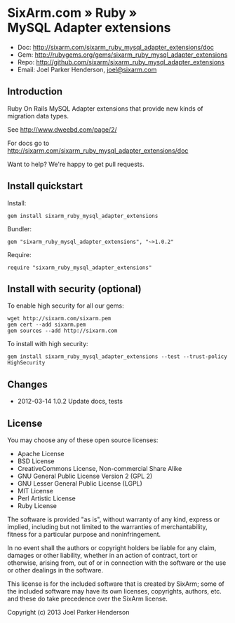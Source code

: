 # SixArm.com » Ruby » <br> MySQL Adapter extensions

* Doc: <http://sixarm.com/sixarm_ruby_mysql_adapter_extensions/doc>
* Gem: <http://rubygems.org/gems/sixarm_ruby_mysql_adapter_extensions>
* Repo: <http://github.com/sixarm/sixarm_ruby_mysql_adapter_extensions>
* Email: Joel Parker Henderson, <joel@sixarm.com>


## Introduction

Ruby On Rails MySQL Adapter extensions that provide new kinds of migration data types.

See http://www.dweebd.com/page/2/

For docs go to <http://sixarm.com/sixarm_ruby_mysql_adapter_extensions/doc>

Want to help? We're happy to get pull requests.


## Install quickstart

Install:

    gem install sixarm_ruby_mysql_adapter_extensions

Bundler:

    gem "sixarm_ruby_mysql_adapter_extensions", "~>1.0.2"

Require:

    require "sixarm_ruby_mysql_adapter_extensions"


## Install with security (optional)

To enable high security for all our gems:

    wget http://sixarm.com/sixarm.pem
    gem cert --add sixarm.pem
    gem sources --add http://sixarm.com

To install with high security:

    gem install sixarm_ruby_mysql_adapter_extensions --test --trust-policy HighSecurity


## Changes

* 2012-03-14 1.0.2 Update docs, tests


## License

You may choose any of these open source licenses:

  * Apache License
  * BSD License
  * CreativeCommons License, Non-commercial Share Alike
  * GNU General Public License Version 2 (GPL 2)
  * GNU Lesser General Public License (LGPL)
  * MIT License
  * Perl Artistic License
  * Ruby License

The software is provided "as is", without warranty of any kind, 
express or implied, including but not limited to the warranties of 
merchantability, fitness for a particular purpose and noninfringement. 

In no event shall the authors or copyright holders be liable for any 
claim, damages or other liability, whether in an action of contract, 
tort or otherwise, arising from, out of or in connection with the 
software or the use or other dealings in the software.

This license is for the included software that is created by SixArm;
some of the included software may have its own licenses, copyrights, 
authors, etc. and these do take precedence over the SixArm license.

Copyright (c) 2013 Joel Parker Henderson

